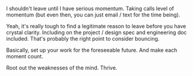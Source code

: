 I shouldn't leave until I have serious momentum. Taking calls level of momentum (but even then, you can just email / text for the time being).

Yeah, it's really tough to find a legitimate reason to leave before you have crystal clarity. Including on the project / design spec and engineering doc included. That's probably the right point to consider bouncing.

Basically, set up your work for the foreseeable future. And make each moment count.

Root out the weaknesses of the mind. Thrive.